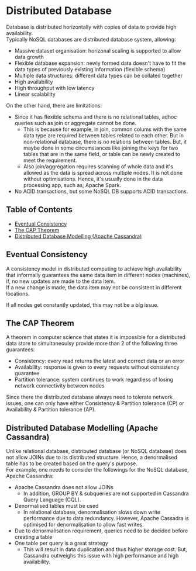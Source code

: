 # Distributed Database
Database is distributed horizontally with copies of data to provide high availability.<br>
Typically NoSQL databases are distributed database system, allowing:
- Massive dataset organisation: horizonal scaling is supported to allow data growth
- Flexible database expansion: newly formed data doesn't have to fit the data types of previously existing information (flexible schema)
- Multiple data structures: different data types can be collated together
- High availability
- High throughput with low latency
- Linear scalability

On the other hand, there are limitations:
- Since it has flexible schema and there is no relational tables, adhoc queries such as join or aggregate cannot be done.
  - This is because for example, in join, common colums with the same data type are required between tables related to each other. But in non-relational database, there is no relations between tables. But, it maybe done in some circumstances like joining the keys for two tables that are in the same field, or table can be newly created to meet the requirement.
  - Also join/aggregation requires scanning of whole data and it's allowed as the data is spread across multiple nodes. It is not done without optimisations. Hence, it's usually done in the data processing app, such as, Apache Spark.
- No ACID transactions, but some NoSQL DB supports ACID transactions.

## Table of Contents
- [Eventual Consistency](#eventual-consistency)
- [The CAP Theorem](#the-cap-theorem)
- [Distributed Database Modelling (Apache Cassandra)](#distributed-database-modelling-apache-cassandra)

## Eventual Consistency
A consistency model in distributed computing to achieve high availability that 
informally guarantees the same data item in different nodes (machines), if, no new
updates are made to the data item.<br>
If a new change is made, the data item may not be consistent in different locations.

If all nodes get constantly updated, this may not be a big issue. 

## The CAP Theorem
A theorem in computer science that states it is impossible for a distributed data
store to simultaneoulsy provide more than 2 of the following three guarantees:
- Consistency: every read returns the latest and correct data or an error
- Availability: response is given to every requests without consistency guarantee
- Partition tolerance: system continues to work regardless of losing network
connectivity between nodes

Since there the distributed database always need to tolerate network issues, 
one can only have either Consistency & Partition tolerance (CP) or Availability &
Partition tolerance (AP).

## Distributed Database Modelling (Apache Cassandra)
Unlike relational database, distributed database (or NoSQL database) does not allow JOINs due to its distributed structure. 
Hence, a denormalised table has to be created based on the query's purpose.<br>
For example, one needs to consider the followings for the NoSQL database, Apache Cassandra:
- Apache Cassandra does not allow JOINs
  - In addition, GROUP BY & subqueries are not supported in Cassandra Query Language (CQL).
- Denormalised tables must be used
  - In relational database, denormalisation slows down write performance due to data redundancy. However, Apache Cassadra is optimised for denormalisation to allow fast writes.
- Due to denormalisation requirement, queries need to be decided before creating a table
- One table per query is a great strategy
  - This will result in data duplication and thus higher storage cost. But, Cassandra outweighs this issue with high performance and high availability. 



